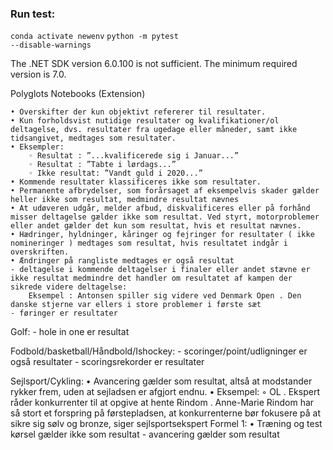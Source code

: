 ### Run test:
<code>conda activate newenv</code>
<code>python -m pytest --disable-warnings</code>

The .NET SDK version 6.0.100 is not sufficient. The minimum required version is 7.0.

Polyglots Notebooks (Extension)

    • Overskifter der kun objektivt refererer til resultater. 
    • Kun forholdsvist nutidige resultater og kvalifikationer/ol deltagelse, dvs. resultater fra ugedage eller måneder, samt ikke tidsangivet, medtages som resultater.
    • Eksempler:
        ◦ Resultat : ”...kvalificerede sig i Januar...”
        ◦ Resultat : ”Tabte i lørdags...”
        ◦ Ikke resultat: ”Vandt guld i 2020...”
    • Kommende resultater klassificeres ikke som resultater.
    • Permanente afbrydelser, som forårsaget af eksempelvis skader gælder heller ikke som resultat, medmindre resultat nævnes
    • At udøveren udgår, melder afbud, diskvalificeres eller på forhånd misser deltagelse gælder ikke som resultat. Ved styrt, motorproblemer eller andet gælder det kun som resultat, hvis et resultat nævnes. 
    • Hædringer, hyldninger, kåringer og fejringer for resultater ( ikke nomineringer ) medtages som resultat, hvis resultatet indgår i overskriften.
    • Ændringer på rangliste medtages er også resultat
    - deltagelse i kommende deltagelser i finaler eller andet stævne er ikke resultat medmindre det handler om resultatet af kampen der sikrede videre deltagelse:
        Eksempel : Antonsen spiller sig videre ved Denmark Open	. Den danske stjerne var ellers i store problemer i første sæt
    - føringer er resultater 
 

Golf:
    - hole in one er resultat

Fodbold/basketball/Håndbold/Ishockey:
    - scoringer/point/udligninger er også resultater
    - scoringsrekorder er resultater

Sejlsport/Cykling:
    • Avancering gælder som resultat, altså at modstander rykker frem, uden at sejladsen er afgjort endnu.
    • Eksempel:
        ◦ OL . Ekspert råder konkurrenter til at opgive at hente Rindom . Anne-Marie Rindom har så stort et forspring på førstepladsen, at konkurrenterne bør fokusere på at sikre sig sølv og bronze, siger sejlsportsekspert
Formel 1:
    • Træning og test kørsel gælder ikke som resultat
    - avancering gælder som resultat